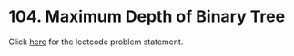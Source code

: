 # 104. Maximum Depth of Binary Tree

Click [here](https://leetcode.com/problems/maximum-depth-of-binary-tree/) for the leetcode problem statement.
